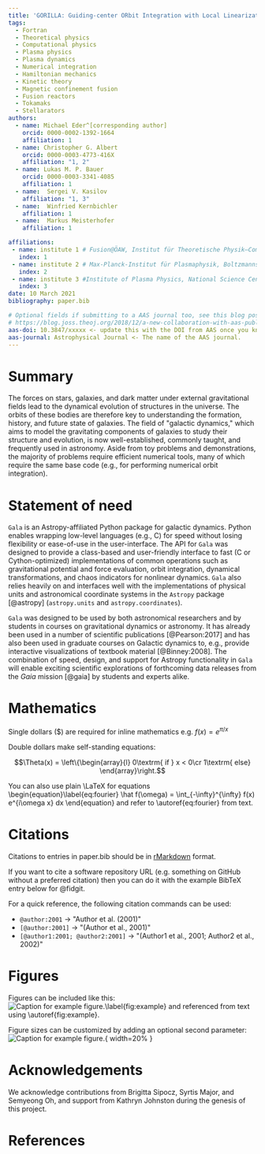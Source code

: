 ```yaml
---
title: 'GORILLA: Guiding-center ORbit Integration with Local Linearization Approach'
tags:
  - Fortran
  - Theoretical physics
  - Computational physics
  - Plasma physics
  - Plasma dynamics
  - Numerical integration
  - Hamiltonian mechanics
  - Kinetic theory
  - Magnetic confinement fusion
  - Fusion reactors
  - Tokamaks
  - Stellarators
authors:
  - name: Michael Eder^[corresponding author]
    orcid: 0000-0002-1392-1664
    affiliation: 1
  - name: Christopher G. Albert
    orcid: 0000-0003-4773-416X
    affiliation: "1, 2"
  - name: Lukas M. P. Bauer
    orcid: 0000-0003-3341-4085
    affiliation: 1
  - name:  Sergei V. Kasilov
    affiliation: "1, 3"
  - name:  Winfried Kernbichler
    affiliation: 1
  - name:  Markus Meisterhofer
    affiliation: 1

affiliations:
 - name: institute 1 # Fusion@ÖAW, Institut für Theoretische Physik—Computational Physics, Technische Universität Graz, Petersgasse 16, 8010 Graz, Austria
   index: 1
 - name: institute 2 # Max-Planck-Institut für Plasmaphysik, Boltzmannstr. 2, 85748 Garching, Germany
   index: 2
 - name: institute 3 #Institute of Plasma Physics, National Science Center, “Kharkov Institute of Physics and Technology,” Akademicheskaya str. 1, 61108 Kharkov, Ukraine
   index: 3
date: 10 March 2021
bibliography: paper.bib

# Optional fields if submitting to a AAS journal too, see this blog post:
# https://blog.joss.theoj.org/2018/12/a-new-collaboration-with-aas-publishing
aas-doi: 10.3847/xxxxx <- update this with the DOI from AAS once you know it.
aas-journal: Astrophysical Journal <- The name of the AAS journal.
---
```


# Summary

The forces on stars, galaxies, and dark matter under external gravitational
fields lead to the dynamical evolution of structures in the universe. The orbits
of these bodies are therefore key to understanding the formation, history, and
future state of galaxies. The field of "galactic dynamics," which aims to model
the gravitating components of galaxies to study their structure and evolution,
is now well-established, commonly taught, and frequently used in astronomy.
Aside from toy problems and demonstrations, the majority of problems require
efficient numerical tools, many of which require the same base code (e.g., for
performing numerical orbit integration).

# Statement of need

`Gala` is an Astropy-affiliated Python package for galactic dynamics. Python
enables wrapping low-level languages (e.g., C) for speed without losing
flexibility or ease-of-use in the user-interface. The API for `Gala` was
designed to provide a class-based and user-friendly interface to fast (C or
Cython-optimized) implementations of common operations such as gravitational
potential and force evaluation, orbit integration, dynamical transformations,
and chaos indicators for nonlinear dynamics. `Gala` also relies heavily on and
interfaces well with the implementations of physical units and astronomical
coordinate systems in the `Astropy` package [@astropy] (`astropy.units` and
`astropy.coordinates`).

`Gala` was designed to be used by both astronomical researchers and by
students in courses on gravitational dynamics or astronomy. It has already been
used in a number of scientific publications [@Pearson:2017] and has also been
used in graduate courses on Galactic dynamics to, e.g., provide interactive
visualizations of textbook material [@Binney:2008]. The combination of speed,
design, and support for Astropy functionality in `Gala` will enable exciting
scientific explorations of forthcoming data releases from the *Gaia* mission
[@gaia] by students and experts alike.

# Mathematics

Single dollars ($) are required for inline mathematics e.g. $f(x) = e^{\pi/x}$

Double dollars make self-standing equations:

$$\Theta(x) = \left\{\begin{array}{l}
0\textrm{ if } x < 0\cr
1\textrm{ else}
\end{array}\right.$$

You can also use plain \LaTeX for equations
\begin{equation}\label{eq:fourier}
\hat f(\omega) = \int_{-\infty}^{\infty} f(x) e^{i\omega x} dx
\end{equation}
and refer to \autoref{eq:fourier} from text.

# Citations

Citations to entries in paper.bib should be in
[rMarkdown](http://rmarkdown.rstudio.com/authoring_bibliographies_and_citations.html)
format.

If you want to cite a software repository URL (e.g. something on GitHub without a preferred
citation) then you can do it with the example BibTeX entry below for @fidgit.

For a quick reference, the following citation commands can be used:
- `@author:2001`  ->  "Author et al. (2001)"
- `[@author:2001]` -> "(Author et al., 2001)"
- `[@author1:2001; @author2:2001]` -> "(Author1 et al., 2001; Author2 et al., 2002)"

# Figures

Figures can be included like this:
![Caption for example figure.\label{fig:example}](figure.png)
and referenced from text using \autoref{fig:example}.

Figure sizes can be customized by adding an optional second parameter:
![Caption for example figure.](figure.png){ width=20% }

# Acknowledgements

We acknowledge contributions from Brigitta Sipocz, Syrtis Major, and Semyeong
Oh, and support from Kathryn Johnston during the genesis of this project.

# References
